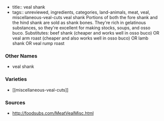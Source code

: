 - title:: veal shank
- tags:: unreviewed, ingredients, categories, land-animals, meat, veal, miscellaneous-veal-cuts
veal shank Portions of both the fore shank and the hind shank are sold as shank bones. They're rich in gelatinous substances, so they're excellent for making stocks, soups, and osso buco. Substitutes: beef shank (cheaper and works well in osso buco) OR veal arm roast (cheaper and also works well in osso buco) OR lamb shank OR veal rump roast

### Other Names

* veal shank

### Varieties

* [[miscellaneous-veal-cuts]]

### Sources
* http://foodsubs.com/MeatVealMisc.html
